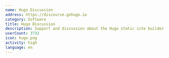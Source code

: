 ```yaml
---
name: Hugo Discussion
address: https://discourse.gohugo.io
category: Software
title: Hugo Discussion
description: Support and discussion about the Hugo static site builder.
userCount: 3732
icon: hugo.png
activity: high
language: en
---
```

